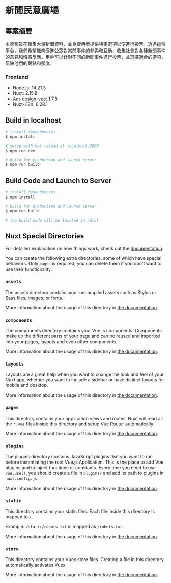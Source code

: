 # 新聞民意廣場

## 專案摘要

本專案旨在蒐集大量新聞資料，並為使用者提供特定選項以便進行投票。透過這個平台，我們希望能夠促進公眾對當前事件的參與和互動，收集社會對各種新聞事件的意見和情感反應。用戶可以針對不同的新聞事件進行投票，並選擇適合的選項，反映他們的觀點和態度。

### Frontend

- Node.js: 14.21.3
- Nuxt: 2.15.8
- Ant-design-vue: 1.7.8
- Nuxt-i18n: 6.28.1

## Build in localhost

```bash
# install dependencies
$ npm install

# serve with hot reload at localhost:3000
$ npm run dev

# build for production and launch server
$ npm run build

```

## Build Code and Launch to Server

```bash
# install dependencies
$ npm install

# build for production and launch server
$ npm run build

# the build code will be located in /dist

```

## Nuxt Special Directories

For detailed explanation on how things work, check out the [documentation](https://nuxtjs.org).

You can create the following extra directories, some of which have special behaviors. Only `pages` is required; you can delete them if you don't want to use their functionality.

### `assets`

The assets directory contains your uncompiled assets such as Stylus or Sass files, images, or fonts.

More information about the usage of this directory in [the documentation](https://nuxtjs.org/docs/2.x/directory-structure/assets).

### `components`

The components directory contains your Vue.js components. Components make up the different parts of your page and can be reused and imported into your pages, layouts and even other components.

More information about the usage of this directory in [the documentation](https://nuxtjs.org/docs/2.x/directory-structure/components).

### `layouts`

Layouts are a great help when you want to change the look and feel of your Nuxt app, whether you want to include a sidebar or have distinct layouts for mobile and desktop.

More information about the usage of this directory in [the documentation](https://nuxtjs.org/docs/2.x/directory-structure/layouts).

### `pages`

This directory contains your application views and routes. Nuxt will read all the `*.vue` files inside this directory and setup Vue Router automatically.

More information about the usage of this directory in [the documentation](https://nuxtjs.org/docs/2.x/get-started/routing).

### `plugins`

The plugins directory contains JavaScript plugins that you want to run before instantiating the root Vue.js Application. This is the place to add Vue plugins and to inject functions or constants. Every time you need to use `Vue.use()`, you should create a file in `plugins/` and add its path to plugins in `nuxt.config.js`.

More information about the usage of this directory in [the documentation](https://nuxtjs.org/docs/2.x/directory-structure/plugins).

### `static`

This directory contains your static files. Each file inside this directory is mapped to `/`.

Example: `/static/robots.txt` is mapped as `/robots.txt`.

More information about the usage of this directory in [the documentation](https://nuxtjs.org/docs/2.x/directory-structure/static).

### `store`

This directory contains your Vuex store files. Creating a file in this directory automatically activates Vuex.

More information about the usage of this directory in [the documentation](https://nuxtjs.org/docs/2.x/directory-structure/store).
